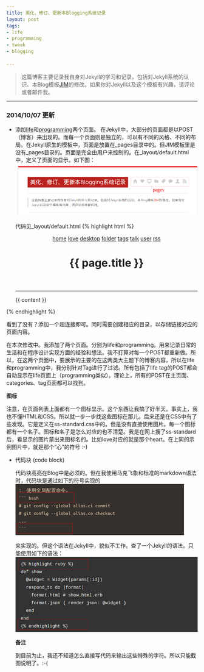 ```yaml
---
title: 美化、修订、更新本Blogging系统记录
layout: post
tags:
- life
- programming
- tweak
- blogging

---
```


> 这篇博客主要记录我自身对Jekyll的学习和记录。包括对Jekyll系统的认识、本Blog模板[JIM](http://blog.sevenche.com/about/)的修改。如果你对Jekyll以及这个模板有兴趣，请评论或者邮件我。

-------
### 2014/10/07 更新


- 添加[life](/life)和[programming](/programming)两个页面。
  在Jekyll中，大部分的页面都是以POST（博客）来出现的。而每一个页面则是独立的，可以有不同的风格、不同的布局。在Jekyll原生的模板中，页面是放置在_pages目录中的。但JIM模板里是没有_pages目录的。页面是完全由用户来控制的。在_layout/default.html中，定义了页面的显示。如下图：
![pages](/media/system/pages.png)

  代码见_layout/default.html
{% highlight html %}
  <body>
    <div id="container">
      <div id="main" role="main">
        <header>
        <div class="buttons">
          <a href="/" class="ss-icon" title="Go to homepage">home</a>
          <a href="/life" class="ss-icon" title="The Living Life">love</a>
          <a href="/programming" class="ss-icon" title="Programming">desktop</a>
          <a href="/categories" class="ss-icon" title="Category" >folder</a>
          <a href="/tags" class="ss-icon" title="Tag Cloud" >tags</a>
          <a href="/guestbook" class="ss-icon" title="Guest Book" >talk</a>
          <a href="/about" class="ss-icon" title="About" >user</a>
          <a href="/feed" class="ss-icon" title="Subscribe by RSS" >rss</a>
        </div>
        <h1>{{ page.title }}</h1>
        </header>
        <hr>
        <article class="content">
        {{ content }}
        </article>
      </div>
{% endhighlight %}

  看到了没有？添加一个超连接即可。同时需要创建相应的目录，以存储链接对应的页面内容。

  在本次修改中。我添加了两个页面。分别为life和programming。用来记录日常的生活和在程序设计实现方面的经验和想法。我不打算对每一个POST都重新做。所以，在这两个页面中，要展示的主要的在这两类大主题下的博客内容。所以在life和programming中，我分别针对Tag进行了过滤。所有包括了life tag的POST都会自动显示在life页面上（programming类似）。理论上，所有的POST在主页面、categories、tag页面都可以找到。

  **图标**

  注意，在页面列表上面都有一个图标显示。这个东西让我搞了好半天。事实上，我也不懂HTML和CSS。所以就一步一步找这些图标在那儿。后来还是在CSS中有了些发现。它是定义在ss-standard.css中的。但是没有直接使用图片。每一个图标都有一个名子。图标和名子是怎么对应的也不清楚。我是在网上搜了ss-standard后，看显示的图片蒙出来图标名的。比如love对应的就是那个heart。在上同的示例图片中，就是那个“心”的符号 :-)

- 代码块 (code block)

  代码块高亮在Blog中是必须的。但在我使用马克飞象和标准的markdown语法时，代码块是通过如下的符号实现的 
  ![](/media/system/code_block_md.png)

  来实现的。但这个语法在Jekyll中，貌似不工作。查了一个Jekyll的语法。只能使用如下的语法：
  ![](/media/system/code_block_jekyll.png)

  **备注**

  到目前为止，我还不知道怎么直接写代码来输出这些特殊的字符。所以只能截图说明了。:-(


